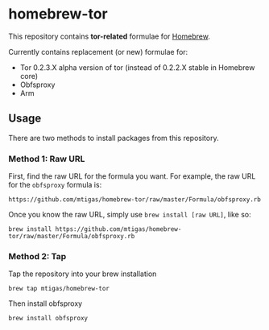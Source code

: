 # homebrew-tor

This repository contains **tor-related** formulae for [Homebrew](https://github.com/mxcl/homebrew).

Currently contains replacement (or new) formulae for:

* Tor 0.2.3.X alpha version of tor (instead of 0.2.2.X stable in Homebrew core)
* Obfsproxy
* Arm

## Usage

There are two methods to install packages from this repository.

### Method 1: Raw URL

First, find the raw URL for the formula you want. For example, the raw URL for
the `obfsproxy` formula is:

    https://github.com/mtigas/homebrew-tor/raw/master/Formula/obfsproxy.rb

Once you know the raw URL, simply use `brew install [raw URL]`, like so:

    brew install https://github.com/mtigas/homebrew-tor/raw/master/Formula/obfsproxy.rb

### Method 2: Tap

Tap the repository into your brew installation

    brew tap mtigas/homebrew-tor

Then install obfsproxy

	brew install obfsproxy
